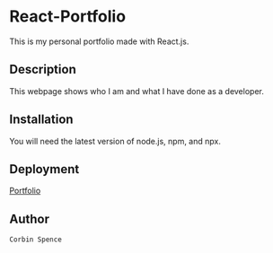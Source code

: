 # React-Portfolio

This is my personal portfolio made with React.js.

## Description

This webpage shows who I am and what I have done as a developer. 

## Installation

You will need the latest version of node.js, npm, and npx.

## Deployment

[Portfolio](https://corbinspence.github.io/React-Portfolio/)

## Author

    Corbin Spence